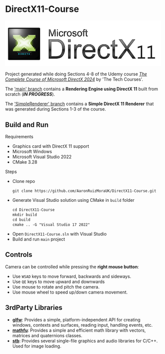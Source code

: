 # DirectX11-Course

<img src="./DX11-logo.jpg">

Project generated while doing Sections 4-8 of the Udemy course *[The Complete Course of Microsoft DirectX 2024](https://www.udemy.com/course/directx-course/)* by 'The Tech Courses'.

The ['main' branch](https://github.com/AaronRuizMoraUK/DirectX11-Course/tree/main) contains a **Rendering Engine using DirectX 11** built from scratch (***IN PROGRESS***).

The ['SimpleRenderer' branch](https://github.com/AaronRuizMoraUK/DirectX11-Course/tree/SimpleRenderer) contains a
**Simple DirectX 11 Renderer** that was generated during Sections 1-3 of the course.

## Build and Run

Requirements
- Graphics card with DirectX 11 support
- Microsoft Windows 
- Microsoft Visual Studio 2022
- CMake 3.28

Steps
- Clone repo
  ````
  git clone https://github.com/AaronRuizMoraUK/DirectX11-Course.git
  ````
- Generate Visual Studio solution using CMake in `build` folder
  ```` 
  cd DirectX11-Course
  mkdir build
  cd build
  cmake .. -G "Visual Studio 17 2022"
  ````
- Open `DirectX11-Course.sln` with Visual Studio
- Build and run `main` project

## Controls

Camera can be controlled while pressing the **right mouse button**:

- Use `WSAD` keys to move forward, backwards and sideways.
- Use `QE` keys to move upward and downwards
- Use mouse to rotate and pitch the camera.
- Use mouse wheel to speed up/down camera movement.

## 3rdParty Libraries

- **[glfw](https://github.com/glfw/glfw.git)**: Provides a simple, platform-independent API for creating windows, contexts and surfaces, reading input, handling events, etc.
- **[mathfu](https://github.com/google/mathfu.git)**: Provides a simple and efficient math library with vectors, matrices and quaternions classes.
- **[stb](https://github.com/nothings/stb.git)**: Provides several single-file graphics and audio libraries for C/C++. Used for image loading.

